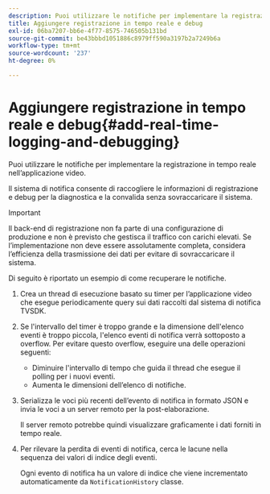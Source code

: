 ```yaml
---
description: Puoi utilizzare le notifiche per implementare la registrazione in tempo reale nell’applicazione video.
title: Aggiungere registrazione in tempo reale e debug
exl-id: 06ba7207-bb6e-4f77-8575-746505b131bd
source-git-commit: be43bbbd1051886c8979ff590a3197b2a7249b6a
workflow-type: tm+mt
source-wordcount: '237'
ht-degree: 0%

---
```


# Aggiungere registrazione in tempo reale e debug{#add-real-time-logging-and-debugging}

Puoi utilizzare le notifiche per implementare la registrazione in tempo reale nell’applicazione video.

Il sistema di notifica consente di raccogliere le informazioni di registrazione e debug per la diagnostica e la convalida senza sovraccaricare il sistema.

>[!IMPORTANT]
>
>Il back-end di registrazione non fa parte di una configurazione di produzione e non è previsto che gestisca il traffico con carichi elevati. Se l’implementazione non deve essere assolutamente completa, considera l’efficienza della trasmissione dei dati per evitare di sovraccaricare il sistema.

Di seguito è riportato un esempio di come recuperare le notifiche.

1. Crea un thread di esecuzione basato su timer per l’applicazione video che esegue periodicamente query sui dati raccolti dal sistema di notifica TVSDK.

1. Se l&#39;intervallo del timer è troppo grande e la dimensione dell&#39;elenco eventi è troppo piccola, l&#39;elenco eventi di notifica verrà sottoposto a overflow. Per evitare questo overflow, eseguire una delle operazioni seguenti:

   * Diminuire l&#39;intervallo di tempo che guida il thread che esegue il polling per i nuovi eventi.
   * Aumenta le dimensioni dell’elenco di notifiche.

1. Serializza le voci più recenti dell’evento di notifica in formato JSON e invia le voci a un server remoto per la post-elaborazione.

   Il server remoto potrebbe quindi visualizzare graficamente i dati forniti in tempo reale.
1. Per rilevare la perdita di eventi di notifica, cerca le lacune nella sequenza dei valori di indice degli eventi.

   Ogni evento di notifica ha un valore di indice che viene incrementato automaticamente da `NotificationHistory` classe.
